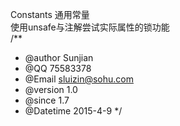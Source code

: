 Constants 通用常量<br/>
使用unsafe与注解尝试实际属性的锁功能 <br/>
/**
 * @author Sunjian
 * @QQ 75583378
 * @Email sluizin@sohu.com
 * @version 1.0
 * @since 1.7
 * @Datetime 2015-4-9
 */